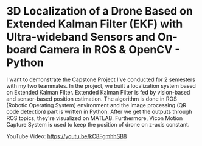 # 3D Localization of a Drone Based on Extended Kalman Filter (EKF) with Ultra-wideband Sensors and On-board Camera in ROS & OpenCV - Python

I want to demonstrate the Capstone Project I've conducted for 2 semesters with my two teammates. In the project, we built a localization system based on Extended Kalman Filter. Extended Kalman Filter is fed by vision-based and sensor-based position estimation. The algorithm is done in ROS (Robotic Operating System) environment and the image processing (QR code detection) part is written in Python. After we get the outputs through ROS topics, they're visualized on MATLAB. Furthermore, Vicon Motion Capture System is used to keep the position of drone on z-axis constant. 

YouTube Video: https://youtu.be/kC8FgmhhSB8 
